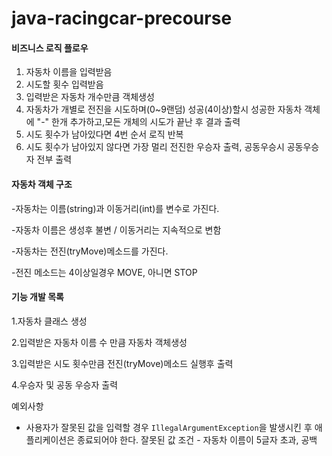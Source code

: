 # java-racingcar-precourse

#### 비즈니스 로직 플로우

1. 자동차 이름을 입력받음
2. 시도할 횟수 입력받음
3. 입력받은 자동차 개수만큼 객체생성
4. 자동차가 개별로 전진을 시도하며(0~9랜덤) 성공(4이상)할시 성공한 자동차 객체에 "-" 한개 추가하고,모든 개체의 시도가 끝난 후 결과 출력
5. 시도 횟수가 남아있다면 4번 순서 로직 반복
6. 시도 횟수가 남아있지 않다면 가장 멀리 전진한 우승자 출력, 공동우승시 공동우승자 전부 출력

#### 자동차 객체 구조

-자동차는 이름(string)과 이동거리(int)를 변수로 가진다.

-자동차 이름은 생성후 불변 / 이동거리는 지속적으로 변함

-자동차는 전진(tryMove)메소드를 가진다.

-전진 메소드는 4이상일경우 MOVE, 아니면 STOP


#### 기능 개발 목록

1.자동차 클래스 생성

2.입력받은 자동차 이름 수 만큼 자동차 객체생성

3.입력받은 시도 횟수만큼 전진(tryMove)메소드 실행후 출력

4.우승자 및 공동 우승자 출력

예외사항

* 사용자가 잘못된 값을 입력할 경우 `IllegalArgumentException`을 발생시킨 후 애플리케이션은 종료되어야 한다.
  잘못된 값 조건 - 자동차 이름이 5글자 초과, 공백
